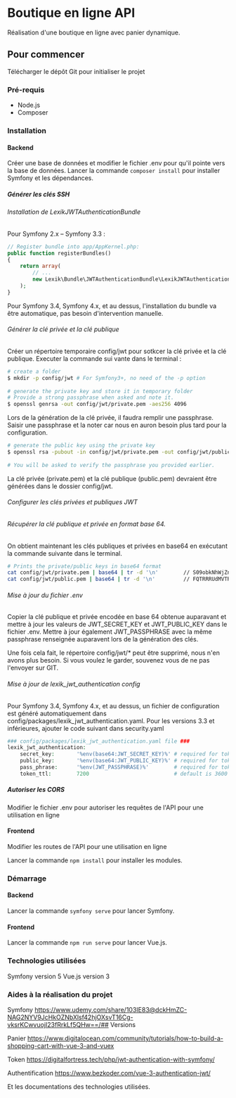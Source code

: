 # Boutique en ligne API

Réalisation d'une boutique en ligne avec panier dynamique.

## Pour commencer

Télécharger le dépôt Git pour initialiser le projet

### Pré-requis

- Node.js
- Composer

### Installation

#### Backend
Créer une base de données et modifier le fichier .env pour qu'il pointe vers la base de données.
Lancer la commande ``composer install`` pour installer Symfony et les dépendances.

##### Générer les clés SSH

###### Installation de LexikJWTAuthenticationBundle

Pour Symfony 2.x – Symfony 3.3 : 
```php
// Register bundle into app/AppKernel.php:
public function registerBundles()
{
    return array(
        // ...
        new Lexik\Bundle\JWTAuthenticationBundle\LexikJWTAuthenticationBundle(),
    );
}
```
Pour Symfony 3.4, Symfony 4.x, et au dessus, l'installation du bundle va être automatique, pas besoin d'intervention manuelle.

###### Générer la clé privée et la clé publique

Créer un répertoire temporaire config/jwt pour sotkcer la clé privée et la clé publique. Executer la commande sui vante dans le terminal :
```bash
# create a folder
$ mkdir -p config/jwt # For Symfony3+, no need of the -p option
 
# generate the private key and store it in temporary folder
# Provide a strong passphrase when asked and note it.
$ openssl genrsa -out config/jwt/private.pem -aes256 4096
```

Lors de la génération de la clé privée, il faudra remplir une passphrase. Saisir une passphrase et la noter car nous en auron besoin plus tard pour la configuration.

```bash
# generate the public key using the private key
$ openssl rsa -pubout -in config/jwt/private.pem -out config/jwt/public.pem
 
# You will be asked to verify the passphrase you provided earlier. 
```

La clé privée (private.pem) et la clé publique (public.pem) devraient être générées dans le dossier config/jwt.

###### Configurer les clés privées et publiques JWT

###### Récupérer la clé publique et privée en format base 64.
On obtient maintenant les clés publiques et privées en base64 en exécutant la commande suivante dans le terminal.
```bash
# Prints the private/public keys in base64 format
cat config/jwt/private.pem | base64 | tr -d '\n'        // S09obkNhWjZnaDUVTRFWQ4R0J4MkJMQUtLR0lZNEsxdEQxc....
cat config/jwt/public.pem | base64 | tr -d '\n'         // FQTRRRUdMVTRFWQ4R0J4MkJtS09obkNhW....
```

###### Mise à jour du fichier .env
Copier la clé publique et privée encodée en base 64 obtenue auparavant et mettre à jour les valeurs de JWT_SECRET_KEY et JWT_PUBLIC_KEY dans le fichier .env.
Mettre à jour également JWT_PASSPHRASE avec la même passphrase renseignée auparavent lors de la génération des clés.

Une fois cela fait, le répertoire config/jwt/* peut être supprimé, nous n'en avons plus besoin. Si vous voulez le garder, souvenez vous de ne pas l'envoyer sur GIT.

###### Mise à jour de lexik_jwt_authentication config
Pour Symfony 3.4, Symfony 4.x, et au dessus, un fichier de configuration est généré automatiquement dans config/packages/lexik_jwt_authentication.yaml. Pour les versions 3.3 et inférieures, ajouter le code suivant dans security.yaml
```php
### config/packages/lexik_jwt_authentication.yaml file ###
lexik_jwt_authentication:
    secret_key:       '%env(base64:JWT_SECRET_KEY)%' # required for token creation
    public_key:       '%env(base64:JWT_PUBLIC_KEY)%' # required for token verification
    pass_phrase:      '%env(JWT_PASSPHRASE)%'        # required for token creation, usage of an environment variable is recommended
    token_ttl:        7200                           # default is 3600 seconds
```

##### Autoriser les CORS
Modifier le fichier .env pour autoriser les requêtes de l'API pour une utilisation en ligne

#### Frontend
Modifier les routes de l'API pour une utilisation en ligne

Lancer la commande ``npm install`` pour installer les modules.

### Démarrage

#### Backend
Lancer la commande ``symfony serve`` pour lancer Symfony.
#### Frontend
Lancer la commande ``npm run serve`` pour lancer Vue.js.

### Technologies utilisées

Symfony version 5
Vue.js version 3

### Aides à la réalisation du projet

Symfony
https://www.udemy.com/share/103IE83@dckHmZC-NAG2NYV9JcHkOZNbXlsf42hjOXsvT16Cg-vksrKCwvuojI23fRrkLf5QHw==/## Versions

Panier
https://www.digitalocean.com/community/tutorials/how-to-build-a-shopping-cart-with-vue-3-and-vuex

Token
https://digitalfortress.tech/php/jwt-authentication-with-symfony/

Authentification
https://www.bezkoder.com/vue-3-authentication-jwt/

Et les documentations des technologies utilisées.
